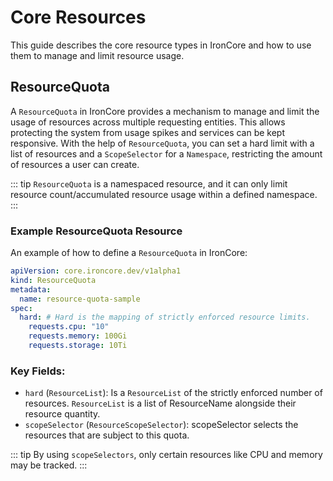 # Core Resources

This guide describes the core resource types in IronCore and how to use them to manage and limit resource usage.

## ResourceQuota

A `ResourceQuota` in IronCore provides a mechanism to manage and limit the usage of resources across multiple 
requesting entities. This allows protecting the system from usage spikes and services can be kept responsive. With the 
help of `ResourceQuota`, you can set a hard limit with a list of resources and a `ScopeSelector` for a `Namespace`, restricting the amount of resources a user can create. 

::: tip
`ResourceQuota` is a namespaced resource, and it can only limit resource count/accumulated resource usage within a defined namespace.
:::

### Example ResourceQuota Resource

An example of how to define a `ResourceQuota` in IronCore:

```yaml
apiVersion: core.ironcore.dev/v1alpha1
kind: ResourceQuota
metadata:
  name: resource-quota-sample
spec:
  hard: # Hard is the mapping of strictly enforced resource limits.
    requests.cpu: "10"
    requests.memory: 100Gi
    requests.storage: 10Ti
```

### Key Fields:

- `hard` (`ResourceList`): Is a `ResourceList` of the strictly enforced number of resources. `ResourceList` is a list of ResourceName alongside their resource quantity.
- `scopeSelector` (`ResourceScopeSelector`): scopeSelector selects the resources that are subject to this quota. 

::: tip 
By using `scopeSelectors`, only certain resources like CPU and memory may be tracked.
:::

